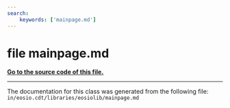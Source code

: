 ```yaml
---
search:
    keywords: ['mainpage.md']
---
```


# file mainpage.md

**[Go to the source code of this file.](mainpage_8md_source.md)**


----------------------------------------
The documentation for this class was generated from the following file: `in/eosio.cdt/libraries/eosiolib/mainpage.md`
